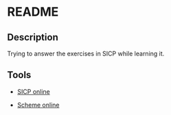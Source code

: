 README
======

Description
---------
Trying to answer the exercises in SICP while learning it.


Tools
------
* [SICP online](https://mitpress.mit.edu/sicp/full-text/book/book-Z-H-4.html#%_toc_start)

* [Scheme online](https://repl.it/languages/Scheme/)
